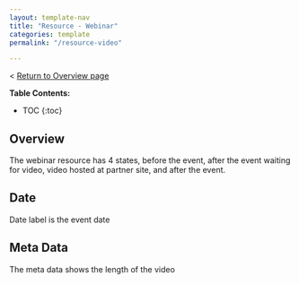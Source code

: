 ```yaml
---
layout: template-nav
title: "Resource - Webinar"
categories: template
permalink: "/resource-video"

---
```

< [Return to Overview page](/resource-details-template)

__Table Contents:__
* TOC
{:toc}

## Overview
The webinar resource has 4 states, before the event, after the event waiting for video, video hosted at partner site, and after the event.

## Date
Date label is the event date

## Meta Data
The meta data shows the length of the video

